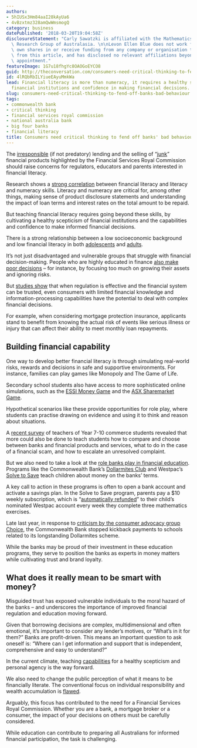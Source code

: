 ```yaml
---
authors:
- 5hIUSx3Hm84aaI28kAyUa6
- 4vBzxtmz328amQwWmsmogQ
category: business
datePublished: '2018-03-20T19:04:58Z'
disclosureStatement: "Carly Sawatzki is affiliated with the Mathematics Education\
  \ Research Group of Australasia. \n\nLevon Ellen Blue does not work for, consult,\
  \ own shares in or receive funding from any company or organisation that would benefit\
  \ from this article, and has disclosed no relevant affiliations beyond their academic\
  \ appointment."
featureImage: 1G7u18fhgYc8OAOGoEYCO8
guid: http://theconversation.com/consumers-need-critical-thinking-to-fend-off-banks-bad-behaviour-93489
id: 4lRQbRbILYiueEAyuMmkWa
lead: Financial literacy is more than numeracy, it requires a healthy scepticism of
  financial institutions and confidence in making financial decisions.
slug: consumers-need-critical-thinking-to-fend-off-banks-bad-behaviour
tags:
- commonwealth bank
- critical thinking
- financial services royal commission
- national australia bank
- big four banks
- financial literacy
title: Consumers need critical thinking to fend off banks' bad behaviour
---
```

The [irresponsible](http://www.abc.net.au/news/2018-03-14/nab-executive-admits-bank-breaches-responsible-lending-laws/9547220) (if not predatory) lending and the selling of “[junk](https://www.theaustralian.com.au/business/banking-royal-commission/cba-sold-junk-credit-insurance/news-story/cc2e375f95693a644985687f995c9998)” financial products highlighted by the Financial Services Royal Commission should raise concerns for regulators, educators and parents interested in financial literacy.

Research shows a [strong correlation](https://research.acer.edu.au/ozpisa/27/) between financial literacy and literacy and numeracy skills. Literacy and numeracy are critical for, among other things, making sense of product disclosure statements and understanding the impact of loan terms and interest rates on the total amount to be repaid. 

But teaching financial literacy requires going beyond these skills, by cultivating a healthy scepticism of financial institutions and the capabilities and confidence to make informed financial decisions.


There is a strong relationship between a low socioeconomic background and low financial literacy in both [adolescents](https://research.acer.edu.au/ozpisa/27/) and [adults](https://www.anz.com/resources/3/1/31cbc1fd-9491-4a22-91dc-4c803e4c34ab/adult-financial-literacy-survey-full-results.pdf).

It’s not just disadvantaged and vulnerable groups that struggle with financial decision-making. People who are highly educated in finance [also make poor decisions](https://link.springer.com/article/10.1057/fsm.2008.24) – for instance, by focusing too much on growing their assets and ignoring risks.

But [studies show](https://onlinelibrary.wiley.com/doi/abs/10.1002/cb.1621) that when regulation is effective and the financial system can be trusted, even consumers with limited financial knowledge and information-processing capabilities have the potential to deal with complex financial decisions. 

For example, when considering mortgage protection insurance, applicants stand to benefit from knowing the actual risk of events like serious illness or injury that can affect their ability to meet monthly loan repayments.

## Building financial capability

One way to develop better financial literacy is through simulating real-world risks, rewards and decisions in safe and supportive environments. For instance, families can play games like Monopoly and The Game of Life. 

Secondary school students also have access to more sophisticated online simulations, such as the [ESSI Money Game](http://financialbasics.org.au/essi-money/about-register.aspx) and the [ASX Sharemarket Game](https://www.asx.com.au/education/sharemarket-game.htm). 

Hypothetical scenarios like these provide opportunities for role play, where students can practise drawing on evidence and using it to think and reason about situations. 

A [recent survey](https://www.vcta.asn.au/documents/item/3244) of teachers of Year 7-10 commerce students revealed that more could also be done to teach students how to compare and choose between banks and financial products and services, what to do in the case of a financial scam, and how to escalate an unresolved complaint.


But we also need to take a look at the [role banks play in financial education](https://theconversation.com/should-banks-play-a-role-in-teaching-kids-about-how-to-manage-money-effectively-67775). Programs like the Commonwealth Bank’s [Dollarmites Club](https://www.commbank.com.au/personal/kids/school-banking/dollarmites.html) and Westpac’s [Solve to Save](https://mathspace.co/westpac/plus/) teach children about money on the banks’ terms.

A key call to action in these programs is often to open a bank account and activate a savings plan. In the Solve to Save program, parents pay a $10 weekly subscription, which is “[automatically refunded](https://mathspace.co/westpac/plus/)” to their child’s nominated Westpac account every week they complete three mathematics exercises.

Late last year, in response to [criticism by the consumer advocacy group Choice](https://www.choice.com.au/money/banking/savings-options/articles/cba-facing-public-scrutiny-cleans-up-dollarmite-commissions-061017), the Commonwealth Bank stopped kickback payments to schools related to its longstanding Dollarmites scheme.

While the banks may be proud of their investment in these education programs, they serve to position the banks as experts in money matters while cultivating trust and brand loyalty.

## What does it really mean to be smart with money?

Misguided trust has exposed vulnerable individuals to the moral hazard of the banks – and underscores the importance of improved financial regulation and education moving forward.

Given that borrowing decisions are complex, multidimensional and often emotional, it’s important to consider any lender’s motives, or “What’s in it for them?” Banks are profit-driven. This means an important question to ask oneself is: “Where can I get information and support that is independent, comprehensive and easy to understand?”

In the current climate, teaching [capabilities](https://theconversation.com/cutting-through-political-spin-requires-a-new-approach-to-financial-literacy-59240) for a healthy scepticism and personal agency is the way forward. 

We also need to change the public perception of what it means to be financially literate. The conventional focus on individual responsibility and wealth accumulation is [flawed](https://theconversation.com/there-are-serious-problems-with-the-concept-of-financial-literacy-84836). 

Arguably, this focus has contributed to the need for a Financial Services Royal Commission. Whether you are a bank, a mortgage broker or a consumer, the impact of your decisions on others must be carefully considered.

While education can contribute to preparing all Australians for informed financial participation, the task is challenging.
